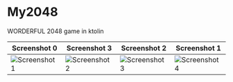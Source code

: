 # My2048
WORDERFUL 2048 game in ktolin

| Screenshot 0 | Screenshot 3 | Screenshot 2 | Screenshot 1 |
|--------------|--------------|--------------|--------------|
| ![Screenshot 1](https://github.com/Humoyun03/My2048/assets/104362603/eb7a0bf8-6ae1-4f5a-afe4-bdfce3869e94) | ![Screenshot 2](https://github.com/Humoyun03/My2048/assets/104362603/bf2540ef-09c2-4c3f-aeb1-cba3450ed192) | ![Screenshot 3](https://github.com/Humoyun03/My2048/assets/104362603/fd7e388e-3fe7-48cc-9956-2d2a226402d7) | ![Screenshot 4](https://github.com/Humoyun03/My2048/assets/104362603/322d73b8-3f35-460d-8fbc-6622c4ef6656)|

